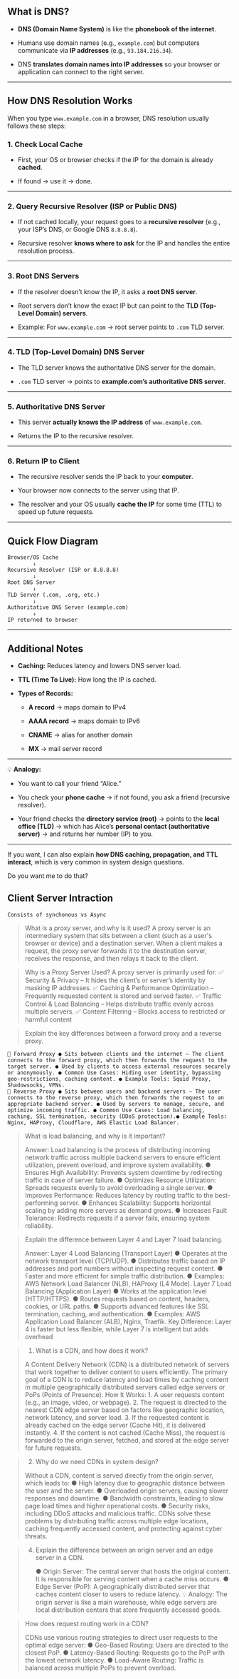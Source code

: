 
## **What is DNS?**

- **DNS (Domain Name System)** is like the **phonebook of the internet**.
    
- Humans use domain names (e.g., `example.com`) but computers communicate via **IP addresses** (e.g., `93.184.216.34`).
    
- DNS **translates domain names into IP addresses** so your browser or application can connect to the right server.
    

---

## **How DNS Resolution Works**

When you type `www.example.com` in a browser, DNS resolution usually follows these steps:

### **1. Check Local Cache**

- First, your OS or browser checks if the IP for the domain is already **cached**.
    
- If found → use it → done.
    

---

### **2. Query Recursive Resolver (ISP or Public DNS)**

- If not cached locally, your request goes to a **recursive resolver** (e.g., your ISP’s DNS, or Google DNS `8.8.8.8`).
    
- Recursive resolver **knows where to ask** for the IP and handles the entire resolution process.
    

---

### **3. Root DNS Servers**

- If the resolver doesn’t know the IP, it asks a **root DNS server**.
    
- Root servers don’t know the exact IP but can point to the **TLD (Top-Level Domain) servers**.
    
- Example: For `www.example.com` → root server points to `.com` TLD server.
    

---

### **4. TLD (Top-Level Domain) DNS Server**

- The TLD server knows the authoritative DNS server for the domain.
    
- `.com` TLD server → points to **example.com’s authoritative DNS server**.
    

---

### **5. Authoritative DNS Server**

- This server **actually knows the IP address** of `www.example.com`.
    
- Returns the IP to the recursive resolver.
    

---

### **6. Return IP to Client**

- The recursive resolver sends the IP back to your **computer**.
    
- Your browser now connects to the server using that IP.
    
- The resolver and your OS usually **cache the IP** for some time (TTL) to speed up future requests.
    

---

## **Quick Flow Diagram**

```
Browser/OS Cache
        ↓
Recursive Resolver (ISP or 8.8.8.8)
        ↓
Root DNS Server
        ↓
TLD Server (.com, .org, etc.)
        ↓
Authoritative DNS Server (example.com)
        ↓
IP returned to browser
```

---

## **Additional Notes**

- **Caching:** Reduces latency and lowers DNS server load.
    
- **TTL (Time To Live):** How long the IP is cached.
    
- **Types of Records:**
    
    - **A record** → maps domain to IPv4
        
    - **AAAA record** → maps domain to IPv6
        
    - **CNAME** → alias for another domain
        
    - **MX** → mail server record
        

---

💡 **Analogy:**

- You want to call your friend “Alice.”
    
- You check your **phone cache** → if not found, you ask a friend (recursive resolver).
    
- Your friend checks the **directory service (root)** → points to the **local office (TLD)** → which has Alice’s **personal contact (authoritative server)** → and returns her number (IP) to you.
    

---

If you want, I can also explain **how DNS caching, propagation, and TTL interact**, which is very common in system design questions.

Do you want me to do that?

## Client Server Intraction

	Consists of synchonous vs Async

> What is a proxy server, and why is it used? 
	A proxy server is an intermediary system that sits between a client (such as a user's browser or device) and a destination server. When a client makes a request, the proxy server forwards it to the destination server, receives the response, and then relays it back to the client.
	
 >Why is a Proxy Server Used? 
	 A proxy server is primarily used for: ✅ Security & Privacy – It hides the client’s or server’s identity by masking IP addresses. ✅ Caching & Performance Optimization – Frequently requested content is stored and served faster. ✅ Traffic Control & Load Balancing – Helps distribute traffic evenly across multiple servers. ✅ Content Filtering – Blocks access to restricted or harmful content

>Explain the key differences between a forward proxy and a reverse proxy. 
>
	🔹 Forward Proxy ● Sits between clients and the internet – The client connects to the forward proxy, which then forwards the request to the target server. ● Used by clients to access external resources securely or anonymously. ● Common Use Cases: Hiding user identity, bypassing geo-restrictions, caching content. ● Example Tools: Squid Proxy, Shadowsocks, VPNs.
	🔹 Reverse Proxy ● Sits between users and backend servers – The user connects to the reverse proxy, which then forwards the request to an appropriate backend server. ● Used by servers to manage, secure, and optimize incoming traffic. ● Common Use Cases: Load balancing, caching, SSL termination, security (DDoS protection).● Example Tools: Nginx, HAProxy, Cloudflare, AWS Elastic Load Balancer.


> What is load balancing, and why is it important? 
>   
>   Answer: Load balancing is the process of distributing incoming network traffic across multiple backend servers to ensure efficient utilization, prevent overload, and improve system availability. ● Ensures High Availability: Prevents system downtime by redirecting traffic in case of server failure. ● Optimizes Resource Utilization: Spreads requests evenly to avoid overloading a single server. ● Improves Performance: Reduces latency by routing traffic to the best-performing server. ● Enhances Scalability: Supports horizontal scaling by adding more servers as demand grows. ● Increases Fault Tolerance: Redirects requests if a server fails, ensuring system reliability.

>  Explain the difference between Layer 4 and Layer 7 load balancing. 
>   
>   Answer: Layer 4 Load Balancing (Transport Layer) ● Operates at the network transport level (TCP/UDP). ● Distributes traffic based on IP addresses and port numbers without inspecting request content. ● Faster and more efficient for simple traffic distribution. ● Examples: AWS Network Load Balancer (NLB), HAProxy (L4 Mode). 
>   Layer 7 Load Balancing (Application Layer) ● Works at the application level (HTTP/HTTPS). ● Routes requests based on content, headers, cookies, or URL paths. ● Supports advanced features like SSL termination, caching, and authentication. ● Examples: AWS Application Load Balancer (ALB), Nginx, Traefik. Key Difference: Layer 4 is faster but less flexible, while Layer 7 is intelligent but adds overhead

>1. What is a CDN, and how does it work? 
>   
>   A Content Delivery Network (CDN) is a distributed network of servers that work together to deliver content to users efficiently. The primary goal of a CDN is to reduce latency and load times by caching content in multiple geographically distributed servers called edge servers or PoPs (Points of Presence). How It Works: 1. A user requests content (e.g., an image, video, or webpage). 2. The request is directed to the nearest CDN edge server based on factors like geographic location, network latency, and server load. 3. If the requested content is already cached on the edge server (Cache Hit), it is delivered instantly. 4. If the content is not cached (Cache Miss), the request is forwarded to the origin server, fetched, and stored at the edge server for future requests.

>2. Why do we need CDNs in system design? 
>   
>   Without a CDN, content is served directly from the origin server, which leads to: ● High latency due to geographic distance between the user and the server. ● Overloaded origin servers, causing slower responses and downtime. ● Bandwidth constraints, leading to slow page load times and higher operational costs. ● Security risks, including DDoS attacks and malicious traffic. CDNs solve these problems by distributing traffic across multiple edge locations, caching frequently accessed content, and protecting against cyber threats.

>4. Explain the difference between an origin server and an edge server in a CDN.
>   
>    ● Origin Server: The central server that hosts the original content. It is responsible for serving content when a cache miss occurs. 
>    ● Edge Server (PoP): A geographically distributed server that caches content closer to users to reduce latency. 💡 Analogy: The origin server is like a main warehouse, while edge servers are local distribution centers that store frequently accessed goods.

>How does request routing work in a CDN? 
>
>CDNs use various routing strategies to direct user requests to the optimal edge server: 
>● Geo-Based Routing: Users are directed to the closest PoP. 
>● Latency-Based Routing: Requests go to the PoP with the lowest network latency. 
>● Load-Aware Routing: Traffic is balanced across multiple PoPs to prevent overload.